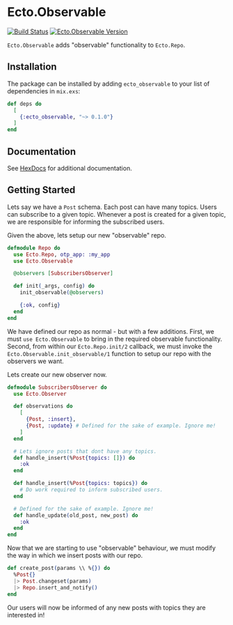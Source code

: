 # Ecto.Observable

[![Build Status](https://travis-ci.org/nsweeting/ecto_observable.svg?branch=master)](https://travis-ci.org/nsweeting/ecto_observable)
[![Ecto.Observable Version](https://img.shields.io/hexpm/v/ecto_observable.svg)](https://hex.pm/packages/ecto_observable)

`Ecto.Observable` adds "observable" functionality to `Ecto.Repo`.

## Installation

The package can be installed by adding `ecto_observable` to your list of dependencies in `mix.exs`:

```elixir
def deps do
  [
    {:ecto_observable, "~> 0.1.0"}
  ]
end
```
## Documentation

See [HexDocs](https://hexdocs.pm/ecto_observable) for additional documentation.

## Getting Started

Lets say we have a `Post` schema. Each post can have many topics. Users can
subscribe to a given topic. Whenever a post is created for a given topic, we
are responsible for informing the subscribed users.


Given the above, lets setup our new "observable" repo.

```elixir
defmodule Repo do
  use Ecto.Repo, otp_app: :my_app
  use Ecto.Observable

  @observers [SubscribersObserver]

  def init(_args, config) do
    init_observable(@observers)

    {:ok, config}
  end
end
```

We have defined our repo as normal - but with a few additions. First, we must
`use Ecto.Observable` to bring in the required observable functionality. Second,
from within our `Ecto.Repo.init/2` callback, we must invoke the `Ecto.Observable.init_observable/1`
function to setup our repo with the observers we want.

Lets create our new observer now.

```elixir
defmodule SubscribersObserver do
  use Ecto.Observer

  def observations do
    [
      {Post, :insert},
      {Post, :update} # Defined for the sake of example. Ignore me!
    ]
  end

  # Lets ignore posts that dont have any topics.
  def handle_insert(%Post{topics: []}) do
    :ok
  end

  def handle_insert(%Post{topics: topics}) do
    # Do work required to inform subscribed users.
  end

  # Defined for the sake of example. Ignore me!
  def handle_update(old_post, new_post) do
    :ok
  end
end
```

Now that we are starting to use "observable" behaviour, we must modify the way
in which we insert posts with our repo.

```elixir
def create_post(params \\ %{}) do
  %Post{}
  |> Post.changeset(params)
  |> Repo.insert_and_notify()
end
```

Our users will now be informed of any new posts with topics they are interested in!
